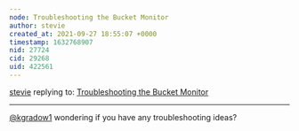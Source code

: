```yaml
---
node: Troubleshooting the Bucket Monitor
author: stevie
created_at: 2021-09-27 18:55:07 +0000
timestamp: 1632768907
nid: 27724
cid: 29268
uid: 422561
---
```




[stevie](../profile/stevie) replying to: [Troubleshooting the Bucket Monitor](../notes/sarasage/09-14-2021/troubleshooting-the-bucket-monitor)

----
[@kgradow1](/profile/kgradow1)   wondering if you have any troubleshooting ideas? 
